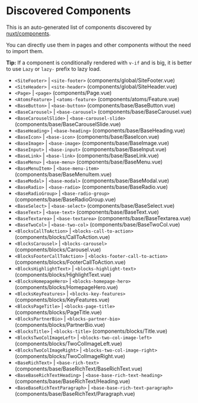 # Discovered Components

This is an auto-generated list of components discovered by [nuxt/components](https://github.com/nuxt/components).

You can directly use them in pages and other components without the need to import them.

**Tip:** If a component is conditionally rendered with `v-if` and is big, it is better to use `Lazy` or `lazy-` prefix to lazy load.

- `<SiteFooter>` | `<site-footer>` (components/global/SiteFooter.vue)
- `<SiteHeader>` | `<site-header>` (components/global/SiteHeader.vue)
- `<Page>` | `<page>` (components/Page.vue)
- `<AtomsFeature>` | `<atoms-feature>` (components/atoms/Feature.vue)
- `<BaseButton>` | `<base-button>` (components/base/BaseButton.vue)
- `<BaseCarousel>` | `<base-carousel>` (components/base/BaseCarousel.vue)
- `<BaseCarouselSlide>` | `<base-carousel-slide>` (components/base/BaseCarouselSlide.vue)
- `<BaseHeading>` | `<base-heading>` (components/base/BaseHeading.vue)
- `<BaseIcon>` | `<base-icon>` (components/base/BaseIcon.vue)
- `<BaseImage>` | `<base-image>` (components/base/BaseImage.vue)
- `<BaseInput>` | `<base-input>` (components/base/BaseInput.vue)
- `<BaseLink>` | `<base-link>` (components/base/BaseLink.vue)
- `<BaseMenu>` | `<base-menu>` (components/base/BaseMenu.vue)
- `<BaseMenuItem>` | `<base-menu-item>` (components/base/BaseMenuItem.vue)
- `<BaseModal>` | `<base-modal>` (components/base/BaseModal.vue)
- `<BaseRadio>` | `<base-radio>` (components/base/BaseRadio.vue)
- `<BaseRadioGroup>` | `<base-radio-group>` (components/base/BaseRadioGroup.vue)
- `<BaseSelect>` | `<base-select>` (components/base/BaseSelect.vue)
- `<BaseText>` | `<base-text>` (components/base/BaseText.vue)
- `<BaseTextarea>` | `<base-textarea>` (components/base/BaseTextarea.vue)
- `<BaseTwoCol>` | `<base-two-col>` (components/base/BaseTwoCol.vue)
- `<BlocksCallToAction>` | `<blocks-call-to-action>` (components/blocks/CallToAction.vue)
- `<BlocksCarousel>` | `<blocks-carousel>` (components/blocks/Carousel.vue)
- `<BlocksFooterCallToAction>` | `<blocks-footer-call-to-action>` (components/blocks/FooterCallToAction.vue)
- `<BlocksHighlightText>` | `<blocks-highlight-text>` (components/blocks/HighlightText.vue)
- `<BlocksHomepageHero>` | `<blocks-homepage-hero>` (components/blocks/HomepageHero.vue)
- `<BlocksKeyFeatures>` | `<blocks-key-features>` (components/blocks/KeyFeatures.vue)
- `<BlocksPageTitle>` | `<blocks-page-title>` (components/blocks/PageTitle.vue)
- `<BlocksPartnerBio>` | `<blocks-partner-bio>` (components/blocks/PartnerBio.vue)
- `<BlocksTitle>` | `<blocks-title>` (components/blocks/Title.vue)
- `<BlocksTwoColImageLeft>` | `<blocks-two-col-image-left>` (components/blocks/TwoColImageLeft.vue)
- `<BlocksTwoColImageRight>` | `<blocks-two-col-image-right>` (components/blocks/TwoColImageRight.vue)
- `<BaseRichText>` | `<base-rich-text>` (components/base/BaseRichText/BaseRichText.vue)
- `<BaseBaseRichTextHeading>` | `<base-base-rich-text-heading>` (components/base/BaseRichText/Heading.vue)
- `<BaseBaseRichTextParagraph>` | `<base-base-rich-text-paragraph>` (components/base/BaseRichText/Paragraph.vue)
